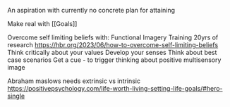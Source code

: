 An aspiration with currently no concrete plan for attaining

Make real with [[Goals]]

Overcome self limiting beliefs with:
Functional Imagery Training 20yrs of research
https://hbr.org/2023/06/how-to-overcome-self-limiting-beliefs
Think critically about your values
Develop your senses
Think about best case scenarios
Get a cue - to trigger thinking about positive multisensory image

Abraham maslows needs extrinsic vs intrinsic
https://positivepsychology.com/life-worth-living-setting-life-goals/#hero-single